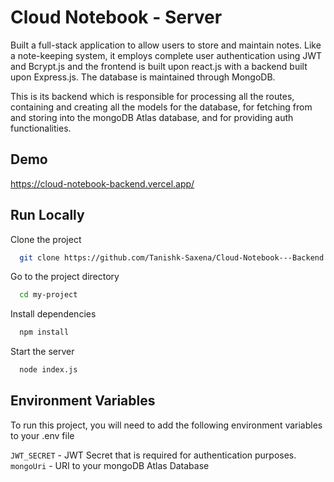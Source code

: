 
# Cloud Notebook - Server

Built a full-stack application to allow users to store and maintain notes. Like a note-keeping system, it employs complete
user authentication using JWT and Bcrypt.js and the frontend is built upon react.js with a backend built upon Express.js.
The database is maintained through MongoDB.

This is its backend which is responsible for processing all the routes, containing and creating all the models for the database, for fetching from and storing into the mongoDB Atlas database, and for providing auth functionalities.

## Demo

https://cloud-notebook-backend.vercel.app/


## Run Locally

Clone the project

```bash
  git clone https://github.com/Tanishk-Saxena/Cloud-Notebook---Backend
```

Go to the project directory

```bash
  cd my-project
```

Install dependencies

```bash
  npm install
```

Start the server

```bash
  node index.js
```


## Environment Variables

To run this project, you will need to add the following environment variables to your .env file

`JWT_SECRET` - JWT Secret that is required for authentication purposes.
`mongoUri` - URI to your mongoDB Atlas Database